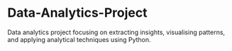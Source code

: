 # Data-Analytics-Project
Data analytics project focusing on extracting insights, visualising patterns, and applying analytical techniques using Python.
